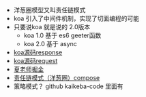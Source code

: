+ 洋葱圈模型又叫责任链模式
+ koa 引入了中间件机制，实现了切面编程的可能
+ 只要说koa 就是说的 2.0版本
  + koa 1.0 基于 es6 geeter函数
  + koa 2.0 基于 async 
+ [koa源码response](https://github.com/koajs/koa/blob/master/lib/response.js)
+ [koa源码request](https://github.com/koajs/koa/blob/master/lib/request.js)
+ [夏老师掘金](https://juejin.im/post/6887844088335302670)
+ [责任链模式（洋葱圈）compose](https://github.com/su37josephxia/wheel-awesome/tree/master/compose)
+ 策略模式？ github  kaikeba-code 里面有

  